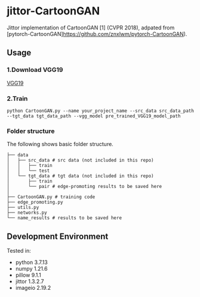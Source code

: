 # jittor-CartoonGAN
Jittor implementation of CartoonGAN [1] (CVPR 2018), adpated from [pytorch-CartoonGAN]https://github.com/znxlwm/pytorch-CartoonGAN).

## Usage
### 1.Download VGG19
[VGG19](https://download.pytorch.org/models/vgg19-dcbb9e9d.pth)

### 2.Train
```
python CartoonGAN.py --name your_project_name --src_data src_data_path --tgt_data tgt_data_path --vgg_model pre_trained_VGG19_model_path
```

### Folder structure
The following shows basic folder structure.
```
├── data
│   ├── src_data # src data (not included in this repo)
│   │   ├── train 
│   │   └── test
│   └── tgt_data # tgt data (not included in this repo)
│       ├── train 
│       └── pair # edge-promoting results to be saved here
│
├── CartoonGAN.py # training code
├── edge_promoting.py
├── utils.py
├── networks.py
└── name_results # results to be saved here
```

## Development Environment

Tested in:
* python 3.7.13
* numpy  1.21.6
* pillow 9.1.1
* jittor 1.3.2.7
* imageio 2.19.2

